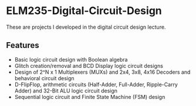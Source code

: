# ELM235-Digital-Circuit-Design
These are projects I developed in the digital circuit design lecture.

## Features
- Basic logic circuit design with Boolean algebra
- Glitch creation/removal and BCD Display logic circuit designs
- Design of 2^N x 1 Multiplexers (MUXs) and 2x4, 3x8, 4x16 Decoders and behavioral circuit design
- D-FlipFlop, arithmetic circuits (Half-Adder, Full-Adder, Ripple-Carry Adder) and 32-Bit ALU logic circuit design
- Sequential logic circuit and Finite State Machine (FSM) design
